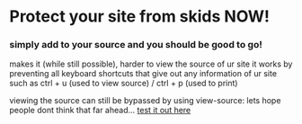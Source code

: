 <h1>Protect your site from skids NOW!</h1>
<h3>simply add <script src="antiskid.js"></script> to your source and you should be good to go!</h3>
  
makes it (while still possible), harder to view the source of ur site it works by preventing
all keyboard shortcuts that give out any information of ur site such as ctrl + u (used to view source) / ctrl + p (used to print)
<p>viewing the source can still be bypassed by using view-source: lets hope people dont think that far ahead...
<a href="https://rich.cat/skid">test it out here</a>
